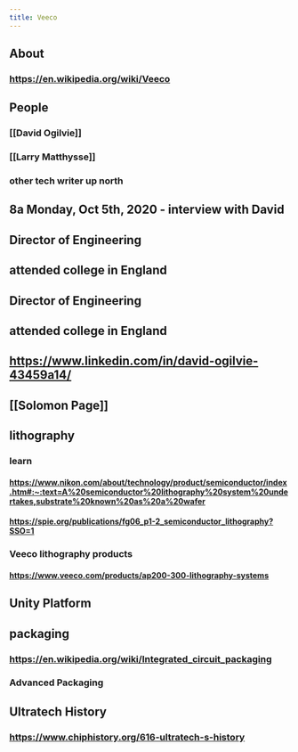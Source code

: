 ```yaml
---
title: Veeco
---
```


## About
### https://en.wikipedia.org/wiki/Veeco
###
###
## People
### [[David Ogilvie]]
### [[Larry Matthysse]]
### other tech writer up north
##
## 8a Monday, Oct 5th, 2020 - interview with David
## Director of Engineering
## attended college in England
## Director of Engineering
## attended college in England
## https://www.linkedin.com/in/david-ogilvie-43459a14/
## [[Solomon Page]]
##
## lithography
### learn
#### https://www.nikon.com/about/technology/product/semiconductor/index.htm#:~:text=A%20semiconductor%20lithography%20system%20undertakes,substrate%20known%20as%20a%20wafer
#### https://spie.org/publications/fg06_p1-2_semiconductor_lithography?SSO=1
### Veeco lithography products
#### https://www.veeco.com/products/ap200-300-lithography-systems
###
###
## Unity Platform
## packaging
### https://en.wikipedia.org/wiki/Integrated_circuit_packaging
### Advanced Packaging
## Ultratech History
### https://www.chiphistory.org/616-ultratech-s-history
##
##
